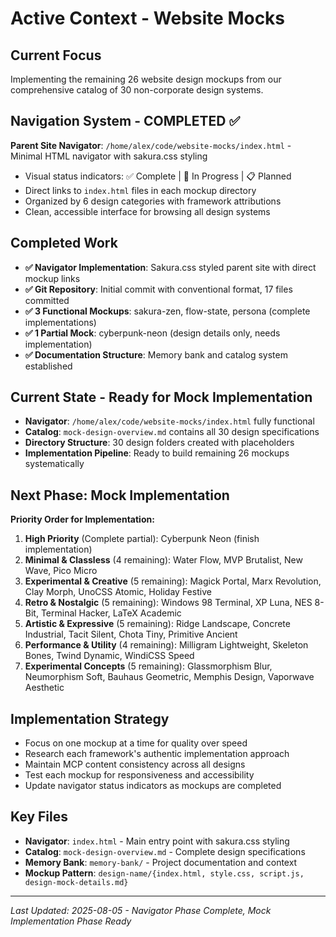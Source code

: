# Active Context - Website Mocks

## Current Focus
Implementing the remaining 26 website design mockups from our comprehensive catalog of 30 non-corporate design systems.

## Navigation System - COMPLETED ✅
**Parent Site Navigator**: `/home/alex/code/website-mocks/index.html` - Minimal HTML navigator with sakura.css styling
- Visual status indicators: ✅ Complete | 🚧 In Progress | 📋 Planned
- Direct links to `index.html` files in each mockup directory
- Organized by 6 design categories with framework attributions
- Clean, accessible interface for browsing all design systems

## Completed Work
- **✅ Navigator Implementation**: Sakura.css styled parent site with direct mockup links
- **✅ Git Repository**: Initial commit with conventional format, 17 files committed
- **✅ 3 Functional Mockups**: sakura-zen, flow-state, persona (complete implementations)
- **✅ 1 Partial Mock**: cyberpunk-neon (design details only, needs implementation)
- **✅ Documentation Structure**: Memory bank and catalog system established

## Current State - Ready for Mock Implementation
- **Navigator**: `/home/alex/code/website-mocks/index.html` fully functional
- **Catalog**: `mock-design-overview.md` contains all 30 design specifications
- **Directory Structure**: 30 design folders created with placeholders
- **Implementation Pipeline**: Ready to build remaining 26 mockups systematically

## Next Phase: Mock Implementation
**Priority Order for Implementation:**
1. **High Priority** (Complete partial): Cyberpunk Neon (finish implementation)
2. **Minimal & Classless** (4 remaining): Water Flow, MVP Brutalist, New Wave, Pico Micro
3. **Experimental & Creative** (5 remaining): Magick Portal, Marx Revolution, Clay Morph, UnoCSS Atomic, Holiday Festive
4. **Retro & Nostalgic** (5 remaining): Windows 98 Terminal, XP Luna, NES 8-Bit, Terminal Hacker, LaTeX Academic
5. **Artistic & Expressive** (5 remaining): Ridge Landscape, Concrete Industrial, Tacit Silent, Chota Tiny, Primitive Ancient
6. **Performance & Utility** (4 remaining): Milligram Lightweight, Skeleton Bones, Twind Dynamic, WindiCSS Speed
7. **Experimental Concepts** (5 remaining): Glassmorphism Blur, Neumorphism Soft, Bauhaus Geometric, Memphis Design, Vaporwave Aesthetic

## Implementation Strategy
- Focus on one mockup at a time for quality over speed
- Research each framework's authentic implementation approach
- Maintain MCP content consistency across all designs
- Test each mockup for responsiveness and accessibility
- Update navigator status indicators as mockups are completed

## Key Files
- **Navigator**: `index.html` - Main entry point with sakura.css styling
- **Catalog**: `mock-design-overview.md` - Complete design specifications
- **Memory Bank**: `memory-bank/` - Project documentation and context
- **Mockup Pattern**: `design-name/{index.html, style.css, script.js, design-mock-details.md}`

---
*Last Updated: 2025-08-05 - Navigator Phase Complete, Mock Implementation Phase Ready*